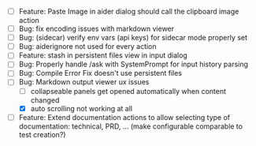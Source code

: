 - [ ] Feature: Paste Image in aider dialog should call the clipboard image action
- [ ] Bug: fix encoding issues with markdown viewer
- [ ] Bug: (sidecar) verify env vars (api keys) for sidecar mode properly set
- [ ] Bug: aiderignore not used for every action
- [ ] Feature: stash in persistent files view in input dialog
- [ ] Bug: Properly handle /ask with SystemPrompt for input history parsing
- [ ] Bug: Compile Error Fix doesn't use persistent files
- [ ] Bug: Markdown output viewer ux issues
    - [ ] collapseable panels get opened automatically when content changed
    - [x] auto scrolling not working at all
- [ ] Feature: Extend documentation actions to allow selecting type of documentation: technical, PRD, ... (make configurable comparable to test creation?)